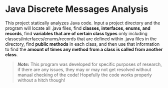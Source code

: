 # Java Discrete Messages Analysis

This project statically analyzes Java code. Input a project directory and the program will locate all .java files, find **classes, interfaces, enums, and records**, find **variables that are of certain class types** only including classes/interfaces/enums/records that are defined within .java files in the directory, find **public methods** in each class, and then use that information to find the **amount of times any method from a class is called from another class**.

> **_Note:_** This program was developed for specific purposes of research, if there are any issues, they may or may not get resolved without manual checking of the code! Hopefully the code works properly without a hitch though!
